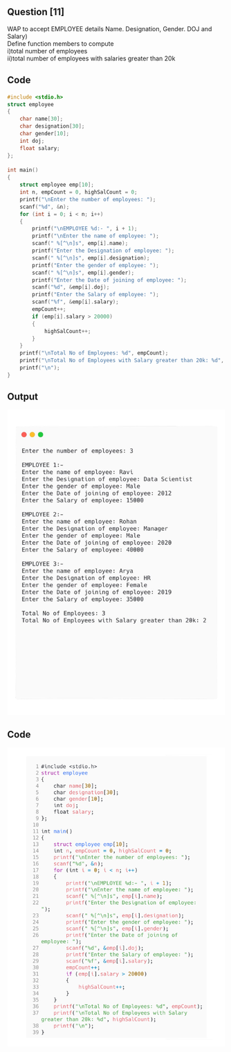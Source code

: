 <!-- Use CTRL+K+V if you are in VS code -->

## Question [11]

WAP to accept EMPLOYEE details Name. Designation, Gender. DOJ and Salary)\
 Define function members to compute\
i)total number of employees\
ii)total number of employees with salaries greater than 20k

## Code

```c
#include <stdio.h>
struct employee
{
    char name[30];
    char designation[30];
    char gender[10];
    int doj;
    float salary;
};

int main()
{
    struct employee emp[10];
    int n, empCount = 0, highSalCount = 0;
    printf("\nEnter the number of employees: ");
    scanf("%d", &n);
    for (int i = 0; i < n; i++)
    {
        printf("\nEMPLOYEE %d:- ", i + 1);
        printf("\nEnter the name of employee: ");
        scanf(" %[^\n]s", emp[i].name);
        printf("Enter the Designation of employee: ");
        scanf(" %[^\n]s", emp[i].designation);
        printf("Enter the gender of employee: ");
        scanf(" %[^\n]s", emp[i].gender);
        printf("Enter the Date of joining of employee: ");
        scanf("%d", &emp[i].doj);
        printf("Enter the Salary of employee: ");
        scanf("%f", &emp[i].salary);
        empCount++;
        if (emp[i].salary > 20000)
        {
            highSalCount++;
        }
    }
    printf("\nTotal No of Employees: %d", empCount);
    printf("\nTotal No of Employees with Salary greater than 20k: %d", highSalCount);
    printf("\n");
}
```

## Output

![Output](/src/output/11-o_p.png)

## Code

![Code](../src/output/11-code.png)

<!-- 
Note: if you are using text-editor to view this document I highly recommend you to use vs code or sublime text so its easier to read the contents of the file
VS Code - https://code.visualstudio.com/download
Sublime Text - https://www.sublimetext.com/download 
--!>
